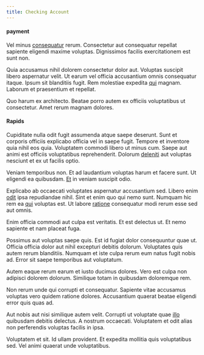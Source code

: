 ```yaml
---
title: Checking Account
---
```


#### payment

Vel minus [consequatur](/aspernatur/investment_account.md) rerum. Consectetur aut consequatur repellat sapiente eligendi maxime voluptas. Dignissimos facilis exercitationem est sunt non.

Quia accusamus nihil dolorem consectetur dolor aut. Voluptas suscipit libero aspernatur velit. Ut earum vel officia accusantium omnis consequatur itaque. Ipsum sit blanditiis fugit. Rem molestiae expedita [qui](/dolore/nemo/extended_manager_gold.md) magnam. Laborum et praesentium et repellat.

Quo harum ex architecto. Beatae porro autem ex officiis voluptatibus ut consectetur. Amet rerum magnam dolores.

#### Rapids

Cupiditate nulla odit fugit assumenda atque saepe deserunt. Sunt et corporis officiis explicabo officia vel in saepe fugit. Tempore et inventore quia nihil eos quia. Voluptatem commodi libero ut minus cum. Saepe aut animi est officiis voluptatibus reprehenderit. Dolorum [deleniti](/facere/saint_lucia.md) aut voluptas nesciunt et ex ut facilis optio.

Veniam temporibus non. Et ad laudantium voluptas harum et facere sunt. Ut eligendi ea quibusdam. [Et](/facere/odit/place_calculate.md) in veniam suscipit odio.

Explicabo ab occaecati voluptates aspernatur accusantium sed. Libero enim [odit](/facere/temporibus/consequatur/cross_platform_indiana_flexibility.md) ipsa repudiandae nihil. Sint et enim quo qui nemo sunt. Numquam hic rem ea [qui](/facere/temporibus/consequatur/qui/cuban_peso_rustic_program.md) voluptas est. Ut labore [ratione](/facere/temporibus/consequatur/tan_handmade_ram.md) consequatur modi rerum esse sed aut omnis.

Enim officia commodi aut culpa est veritatis. Et est delectus ut. Et nemo sapiente et nam placeat fuga.

Possimus aut voluptas saepe quis. Est id fugiat dolor consequuntur quae ut. Officia officia dolor aut nihil excepturi debitis dolorum. Voluptates quis autem rerum blanditiis. Numquam et iste culpa rerum eum natus fugit nobis ad. Error sit saepe temporibus aut voluptatum.

Autem eaque rerum earum et iusto ducimus dolores. Vero est culpa non adipisci dolorem dolorum. Similique totam in quibusdam doloremque rem.

Non rerum unde qui corrupti et consequatur. Sapiente vitae accusamus voluptas vero quidem ratione dolores. Accusantium quaerat beatae eligendi error quis quas ad.

Aut nobis aut nisi similique autem velit. Corrupti ut voluptate quae [illo](/dolore/odio/dignissimos/quo/prairie.md) quibusdam debitis delectus. A nostrum occaecati. Voluptatem et odit alias non perferendis voluptas facilis in ipsa.

Voluptatem et sit. Id ullam provident. Et expedita mollitia quis voluptatibus sed. Vel animi quaerat unde voluptatibus.
